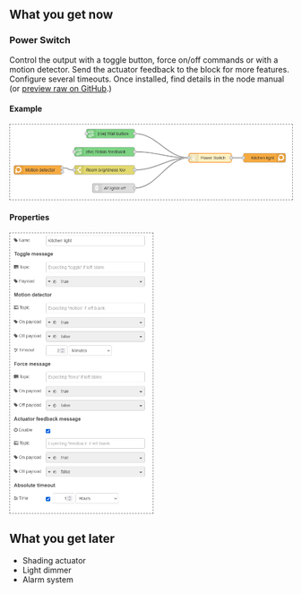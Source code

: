 ## What you get now

### Power Switch
Control the output with a toggle button, force on/off commands or with a motion detector. Send the actuator feedback to the block for more features. Configure several timeouts. Once installed, find details in the node manual (or [preview raw on GitHub](https://github.com/danube/node-red-contrib-smarthome/blob/81de2557f156b98480ec00a5bf342f443455933e/nodes/powerswitch.html).)

#### Example
<img src="files/screenshots/powerswitch-example.png" width="600px" style="border:1px dashed grey">

#### Properties
<img src="files/screenshots/powerswitch-properties.png" height="500px" style="border:1px dashed grey">

## What you get later
- Shading actuator
- Light dimmer
- Alarm system